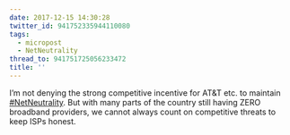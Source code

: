 ```yaml
---
date: 2017-12-15 14:30:28
twitter_id: 941752335944110080
tags:
  - micropost
  - NetNeutrality
thread_to: 941751725056233472
title: ''
---
```


I’m not denying the strong competitive incentive for AT&amp;T etc. to maintain [#NetNeutrality](https://twitter.com/hashtag/NetNeutrality). But with many parts of the country still having ZERO broadband providers, we cannot always count on competitive threats to keep ISPs honest.
